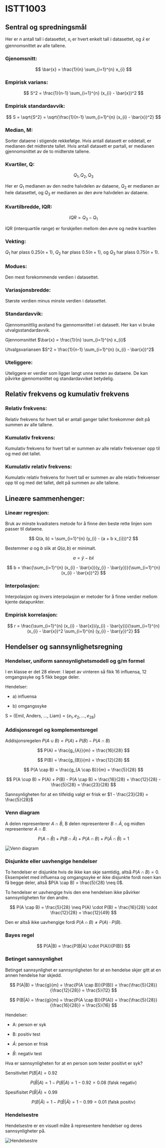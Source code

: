 # ISTT1003

## Sentral og spredningsmål

Her er $n$ antall tall i datasettet, $x_{i}$ er hvert enkelt tall i datasettet, og $\bar{x}$ er gjennomsnittet av alle tallene.

### Gjenomsnitt:

$$
\bar{x} = \frac{1}{n} \sum_{i=1}^{n} x_{i}
$$

### Empirisk varians:

$$
S^2 = \frac{1}{n-1} \sum_{i=1}^{n} (x_{i} - \bar{x})^2
$$

### Empirisk standardavvik:

$$
S = \sqrt{S^2} = \sqrt{\frac{1}{n-1} \sum_{i=1}^{n} (x_{i} - \bar{x})^2}
$$

### Median, M: 

Sorter dataene i stigende rekkefølge. Hvis antall datasett er oddetall, er medianen det midterste tallet. Hvis antall datasett er partall, er medianen gjennomsnittet av de to midterste tallene.

### Kvartiler, Q:

$$Q_{1}, Q_{2}, Q_{3}$$

Her er $Q_{1}$ medianen av den nedre halvdelen av dataene, $Q_{2}$ er medianen av hele datasettet, og $Q_{3}$ er medianen av den øvre halvdelen av dataene.

### Kvartilbredde, IQR:

$$
IQR = Q_{3} - Q_{1}
$$

IQR (interquartile range) er forskjellen mellom den øvre og nedre kvartilen

### Vekting:

$Q_{1}$ har plass $0.25(n+1)$, $Q_{2}$ har plass $0.5(n+1)$, og $Q_{3}$ har plass $0.75(n+1)$.

### Modues:

Den mest forekommende verdien i datasettet.

### Variasjonsbredde:

Største verdien minus minste verdien i datasettet.

### Standardavvik:

Gjennomsnittlig avstand fra gjennomsnittet i et datasett. Her kan vi bruke utvalgsstandardavvik.

Gjennomsnittet $\bar{x} = \frac{1}{n} \sum_{i=1}^{n} x_{i}$

Utvalgsvariansen $S^2 = \frac{1}{n-1} \sum_{i=1}^{n} (x_{i} - \bar{x})^2$

### Uteliggere:

Uteliggere er verdier som ligger langt unna resten av dataene. De kan påvirke gjennomsnittet og standardavviket betydelig.

## Relativ frekvens og kumulativ frekvens

### Relativ frekvens:

Relativ frekvens for hvert tall er antall ganger tallet forekommer delt på summen av alle tallene.

### Kumulativ frekvens:

Kumulativ frekvens for hvert tall er summen av alle relativ frekvenser opp til og med det tallet.

### Kumulativ relativ frekvens:

Kumulativ relativ frekvens for hvert tall er summen av alle relativ frekvenser opp til og med det tallet, delt på summen av alle tallene.

## Lineære sammenhenger:

### Lineær regresjon:

Bruk av minste kvadraters metode for å finne den beste rette linjen som passer til dataene.

$$
Q(a, b) = \sum_{i=1}^{n} (y_{i} - (a + b x_{i}))^2
$$

Bestemmer $a$ og $b$ slik at $Q(a, b)$ er minimalt.

$$
a = \bar{y} - b \bar{x}
$$

$$
b = \frac{\sum_{i=1}^{n} (x_{i} - \bar{x})(y_{i} - \bar{y})}{\sum_{i=1}^{n} (x_{i} - \bar{x})^2}
$$

### Interpolasjon:

Interpolasjon og invers interpolasjon er metoder for å finne verdier mellom kjente datapunkter.

### Empirisk korrelasjon:

$$
r = \frac{\sum_{i=1}^{n} (x_{i} - \bar{x})(y_{i} - \bar{y})}{\sum_{i=1}^{n} (x_{i} - \bar{x})^2 \sum_{i=1}^{n} (y_{i} - \bar{y})^2}
$$

## Hendelser og sannsynlighetsregning

### Hendelser, uniform sannsynlighetsmodell og g/m formel

I en klasse er det 28 elever. I løpet av vinteren så fikk 16 influensa, 12 omgangssyke og 5 fikk begge deler. 

Hendelser:

  - a) influensa

  - b) omgangssyke

S = {Emil, Anders, ..., Liam} = {$e_{1}, e_{2}, \dots, e_{28}$}

### Addisjonsregel og komplementsregel

Addisjonsregelen $P(A \cup B) = P(A) + P(B) - P(A \cap B)$

$$
P(A) = \frac{g_{A}}{m} = \frac{16}{28}
$$

$$
P(B) = \frac{g_{B}}{m} = \frac{12}{28}
$$

$$
P(A \cap B) = \frac{g_{A \cap B}}{m} = \frac{5}{28}
$$

$$
P(A \cup B) = P(A) + P(B) - P(A \cap B) = \frac{16}{28} + \frac{12}{28} - \frac{5}{28} = \frac{23}{28}
$$

Sannsynligheten for at en tilfeldig valgt er frisk er $1 - \frac{23}{28} = \frac{5}{28}$

### Venn diagram 

A delen representerer $A \cap \bar{B}$, B delen representerer $B \cap \bar{A}$, og midten representerer $A \cap B$.

$$
P(A \cap \bar{B}) + P(B \cap \bar{A}) + P(A \cap B) + P(\bar{A} \cap \bar{B}) = 1
$$

![Venn diagram](assets/venndiagram.png)

### Disjunkte eller uavhengige hendelser

To hendelser er disjunkte hvis de ikke kan skje samtidig, altså $P(A \cap B) = 0$. Eksempelet med influensa og omgangssyke er ikke disjunkte fordi noen kan få begge deler, altså $P(A \cap B) = \frac{5}{28} \neq 0$.

To hendelser er uavhengige hvis den ene hendelsen ikke påvirker sannsynligheten for den andre.

$$
P(A \cap B) = \frac{5}{28} \neq P(A) \cdot P(B) = \frac{16}{28} \cdot \frac{12}{28} = \frac{12}{49}
$$

Den er altså ikke uavhengige fordi $P(A \cap B) \neq P(A) \cdot P(B)$.

### Bayes regel

$$
P(A|B) = \frac{P(B|A) \cdot P(A)}{P(B)}
$$

### Betinget sannsynlighet

Betinget sannsynlighet er sannsynligheten for at en hendelse skjer gitt at en annen hendelse har skjedd.

$$
P(A|B) = \frac{g}{m} = \frac{P(A \cap B)}{P(B)} = \frac{\frac{5}{28}}{\frac{12}{28}} = \frac{5}{12}
$$

$$
P(B|A) = \frac{g}{m} = \frac{P(A \cap B)}{P(A)} = \frac{\frac{5}{28}}{\frac{16}{28}} = \frac{5}{16}
$$

Hendelser:

  - A: person er syk

  - B: positiv test

  - $\bar{A}$: person er frisk

  - $\bar{B}$: negativ test

Hva er sannsynligheten for at en person som tester positivt er syk?

Sensitivitet $P(B|A) = 0.92$

$$
P(\bar{B}|A) = 1 - P(B|A) = 1 - 0.92 = 0.08 \text{ (falsk negativ)}
$$

Spesifisitet $P(\bar{B}|\bar{A}) = 0.99$

$$
P(B|\bar{A}) = 1 - P(\bar{B}|\bar{A}) = 1 - 0.99 = 0.01 \text{ (falsk positiv)}
$$

### Hendelsestre

Hendelsestre er en visuell måte å representere hendelser og deres sannsynligheter på.

![Hendelsestre](assets/hendelsestre.png)
